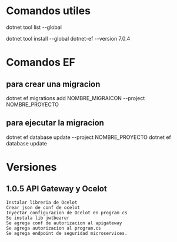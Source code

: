 # Comandos utiles

dotnet tool list --global

dotnet tool install --global dotnet-ef --version 7.0.4

# Comandos EF

## para crear una migracion

dotnet ef migrations add NOMBRE_MIGRAICON --project NOMBRE_PROYECTO

## para ejecutar la migracion

dotnet ef database update --project NOMBRE_PROYECTO
dotnet ef database update

# Versiones

## 1.0.5 API Gateway y Ocelot

    Instalar libreria de Ocelot
    Crear json de conf de ocelot
    Inyectar configuracion de Ocelot en program cs
    Se instala lib jwtbearer
    Se agrega conf de autorizacion al apigateway
    Se agrega autorizacion al program.cs
    Se agrega endpoint de seguridad microservices.
